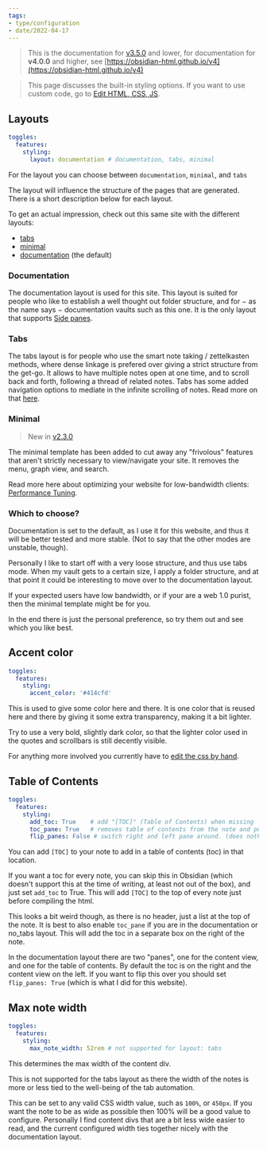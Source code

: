 ```yaml
---
tags:
- type/configuration
- date/2022-04-17
---
```

   
> This is the documentation for [v3.5.0](../../Changelog/v3.5.0.md) and lower, for documentation for **v4.0.0** and higher, see [https://obsidian-html.github.io/v4](https://obsidian-html.github.io/v4)   
   
   
> This page discusses the built-in styling options. If you want to use custom code, go to [Edit HTML, CSS, JS](../../Configurations/Styling/Edit%20HTML%2C%20CSS%2C%20JS.md).   
   
## Layouts   
``` yaml
toggles:
  features:
    styling: 
      layout: documentation # documentation, tabs, minimal
```
   
   
For the layout you can choose between `documentation`,  `minimal`, and `tabs`     
   
The layout will influence the structure of the pages that are generated. There is a short description below for each layout.    
   
To get an actual impression, check out this same site with the different layouts:   
   
- [tabs](https://obsidian-html.github.io/tabs)   
- [minimal](https://obsidian-html.github.io/minimal/index.html)   
- [documentation](https://obsidian-html.github.io/) (the default)   
   
### Documentation   
The documentation layout is used for this site. This layout is suited for people who like to establish a well thought out folder structure, and for − as the name says − documentation vaults such as this one. It is the only layout that supports [Side panes](../../Configurations/Features/Side%20panes.md).   
   
### Tabs   
The tabs layout is for people who use the smart note taking / zettelkasten methods, where dense linkage is prefered over giving a strict structure from the get-go. It allows to have multiple notes open at one time, and to scroll back and forth, following a thread of related notes. Tabs has some added navigation options to mediate in the infinite scrolling of notes. Read more on that [here](../../Configurations/Styling/Tabs%20Layout.md).   
   
### Minimal   
> New in [v2.3.0](../../Changelog/v2.3.0.md)   
   
The minimal template has been added to cut away any "frivolous" features that aren't strictly necessary to view/navigate your site. It removes the menu, graph view, and search.   
   
Read more here about optimizing your website for low-bandwidth clients: [Performance Tuning](../../Configurations/Tweaking/Performance%20Tuning.md).   
   
### Which to choose?   
Documentation is set to the default, as I use it for this website, and thus it will be better tested and more stable. (Not to say that the other modes are unstable, though).    
   
Personally I like to start off with a very loose structure, and thus use tabs mode. When my vault gets to a certain size, I apply a folder structure, and at that point it could be interesting to move over to the documentation layout.    
   
If your expected users have low bandwidth, or if your are a web 1.0 purist, then the minimal template might be for you.   
   
In the end there is just the personal preference, so try them out and see which you like best.   
   
## Accent color   
``` yaml
toggles:
  features:
    styling: 
      accent_color: '#414cfd'
```
   
   
This is used to give some color here and there. It is one color that is reused here and there by giving it some extra transparency, making it a bit lighter.   
   
Try to use a very bold, slightly dark color, so that the lighter color used in the quotes and scrollbars is still decently visible.   
   
For anything more involved you currently have to [edit the css by hand](../../Configurations/Styling/Edit%20HTML%2C%20CSS%2C%20JS.md).   
   
## Table of Contents   
``` yaml
toggles:
  features:
    styling: 
      add_toc: True    # add "[TOC]" (Table of Contents) when missing
      toc_pane: True   # removes table of contents from the note and puts it in the right pane (not supported for layout:tabs)
      flip_panes: False # switch right and left pane around. (does nothing unless in documentation layout.)
```
   
   
You can add `[TOC]` to your note to add in a table of contents (toc) in that location.    
   
If you want a toc for every note, you can skip this in Obsidian (which doesn't support this at the time of writing, at least not out of the box), and just set `add_toc` to True. This will add `[TOC]` to the top of every note just before compiling the html.    
   
This looks a bit weird though, as there is no header, just a list at the top of the note. It is best to also enable `toc_pane` if you are in the documentation or no_tabs layout. This will add the toc in a separate box on the right of the note.    
   
In the documentation layout there are two "panes", one for the content view, and one for the table of contents. By default the toc is on the right and the content view on the left. If you want to flip this over you should set `flip_panes: True` (which is what I did for this website).   
   
## Max note width   
``` yaml
toggles:
  features:
    styling: 
      max_note_width: 52rem # not supported for layout: tabs
```
   
   
This determines the max width of the content div.    
   
This is not supported for the tabs layout as there the width of the notes is more or less tied to the well-being of the tab automation.   
   
This can be set to any valid CSS width value, such as `100%`, or `450px`. If you want the note to be as wide as possible then 100% will be a good value to configure. Personally I find content divs that are a bit less wide easier to read, and the current configured width ties together nicely with the documentation layout.